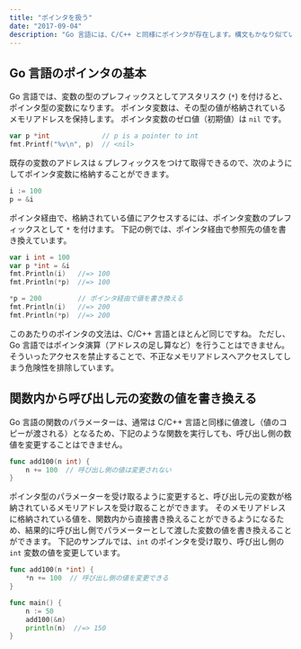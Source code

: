 ```yaml
---
title: "ポインタを扱う"
date: "2017-09-04"
description: "Go 言語には、C/C++ と同様にポインタが存在します。構文もかなり似ていますが、簡潔に記述できるような工夫がされています。"
---
```


Go 言語のポインタの基本
----

Go 言語では、変数の型のプレフィックスとしてアスタリスク (`*`) を付けると、ポインタ型の変数になります。
ポインタ変数は、その型の値が格納されているメモリアドレスを保持します。
ポインタ変数のゼロ値（初期値）は `nil` です。

~~~ go
var p *int             // p is a pointer to int
fmt.Printf("%v\n", p)  // <nil>
~~~

既存の変数のアドレスは `&` プレフィックスをつけて取得できるので、次のようにしてポインタ変数に格納することができます。

~~~ go
i := 100
p = &i
~~~

ポインタ経由で、格納されている値にアクセスするには、ポインタ変数のプレフィックスとして `*` を付けます。
下記の例では、ポインタ経由で参照先の値を書き換えています。

~~~ go
var i int = 100
var p *int = &i
fmt.Println(i)   //=> 100
fmt.Println(*p)  //=> 100

*p = 200         // ポインタ経由で値を書き換える
fmt.Println(i)   //=> 200
fmt.Println(*p)  //=> 200
~~~

このあたりのポインタの文法は、C/C++ 言語とほとんど同じですね。
ただし、Go 言語ではポインタ演算（アドレスの足し算など）を行うことはできません。
そういったアクセスを禁止することで、不正なメモリアドレスへアクセスしてしまう危険性を排除しています。


関数内から呼び出し元の変数の値を書き換える
----

Go 言語の関数のパラメーターは、通常は C/C++ 言語と同様に値渡し（値のコピーが渡される）となるため、下記のような関数を実行しても、呼び出し側の数値を変更することはできません。

~~~ go
func add100(n int) {
	n += 100  // 呼び出し側の値は変更されない
}
~~~

ポインタ型のパラメーターを受け取るように変更すると、呼び出し元の変数が格納されているメモリアドレスを受け取ることができます。
そのメモリアドレスに格納されている値を、関数内から直接書き換えることができるようになるため、結果的に呼び出し側でパラメーターとして渡した変数の値を書き換えることができます。
下記のサンプルでは、`int` のポインタを受け取り、呼び出し側の `int` 変数の値を変更しています。

~~~ go
func add100(n *int) {
	*n += 100  // 呼び出し側の値を変更できる
}

func main() {
	n := 50
	add100(&n)
	println(n)  //=> 150
}
~~~

